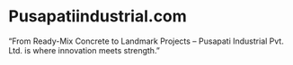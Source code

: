 # Pusapatiindustrial.com
“From Ready-Mix Concrete to Landmark Projects – Pusapati Industrial Pvt. Ltd. is where innovation meets strength.”
